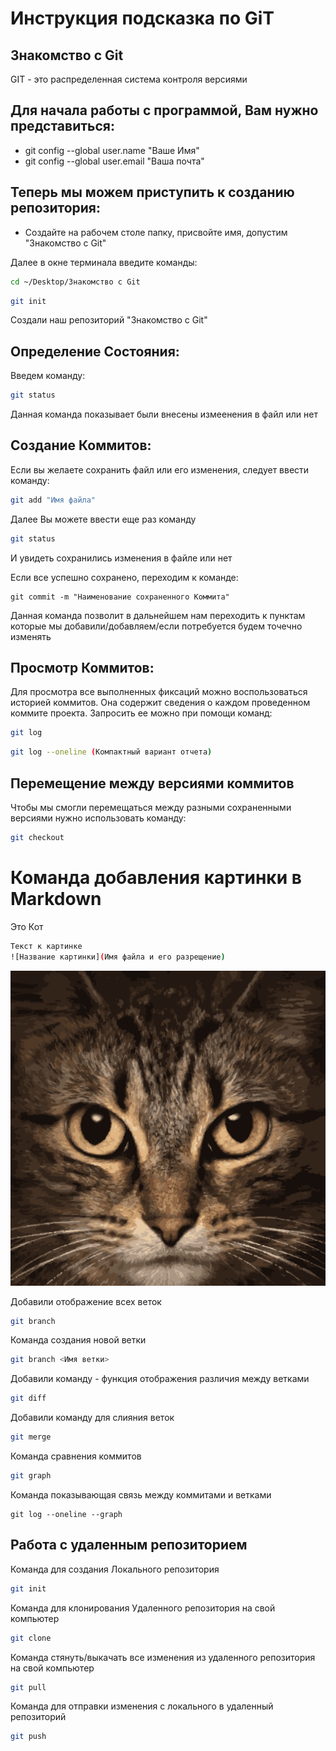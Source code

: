 # Инструкция подсказка по GiT
## Знакомство с Git
GIT - это распределенная система контроля версиями

## Для начала работы с программой, Вам нужно представиться:
* git config --global user.name "Ваше Имя"
* git config --global user.email "Ваша почта"

## Теперь мы можем приступить к созданию репозитория: 
* Создайте на рабочем столе папку, присвойте имя, допустим "Знакомство с Git"

Далее в окне терминала введите команды:
 ```sh
 cd ~/Desktop/Знакомство с Git
```
```sh
git init 
```

Создали наш репозиторий "Знакомство с Git"

## Определение Состояния:
Введем команду:
```sh
git status
```


Данная команда показывает были внесены измеенения в файл или нет

## Создание Коммитов:
Если вы желаете сохранить файл или его изменения, следует ввести команду:
```sh
git add "Имя файла"
```

Далее Вы можете ввести еще раз команду
```sh
git status
```
И увидеть сохранились изменения в файле или нет

Если все успешно сохранено, переходим к команде:

```ch
git commit -m "Наименование сохраненного Коммита"
``````


Данная команда позволит в дальнейшем нам переходить к пунктам которые мы добавили/добавляем/если потребуется будем точечно изменять

## Просмотр Коммитов:

Для просмотра все выполненных фиксаций можно воспользоваться историей коммитов. Она содержит сведения о каждом проведенном коммите проекта. Запросить ее можно при помощи команд:

```sh
git log
```
```sh
git log --oneline (Компактный вариант отчета)
```

## Перемещение между версиями коммитов

Чтобы мы смогли перемещаться между  разными сохраненными версиями нужно использовать команду:

```sh
git checkout
```

# Команда добавления картинки в Markdown
Это Кот
```sh
Текст к картинке
![Название картинки](Имя файла и его разрещение)
```
![Кот Вася](cat1.png)

Добавили отображение всех веток 
```sh
git branch
```

Команда создания новой ветки
```sh
git branch <Имя ветки>
```
Добавили команду - функция отображения различия между ветками
```sh
git diff
```
Добавили команду для слияния веток
```sh
git merge
```
Команда сравнения коммитов
```sh
git graph
```
Команда показывающая связь между коммитами и ветками
```ch
git log --oneline --graph
```
## Работа с удаленным репозиторием

Команда для создания Локального репозитория
```sh
git init
```
Команда для клонирования Удаленного репозитория на свой компьютер
```sh
git clone 
```
Команда стянуть/выкачать все изменения из удаленного репозитория на свой компьютер
```sh
git pull
```
Команда для отправки изменения с локального в удаленный репозиторий
```sh
git push
```
